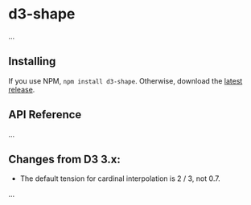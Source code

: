 # d3-shape

…

## Installing

If you use NPM, `npm install d3-shape`. Otherwise, download the [latest release](https://github.com/d3/d3-shape/releases/latest).

## API Reference

…

## Changes from D3 3.x:

* The default tension for cardinal interpolation is 2 / 3, not 0.7.

…
